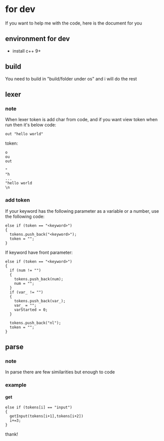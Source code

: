 # for dev
If you want to help me with the code, here is the document for you
## environment for dev
- install c++ 9+

## build

You need to build in "build/folder under os" and i will do the rest

## lexer
### note
When lexer token is add char from code, and if you want view token when run then it's below
code:
```
out "hello world"
```
token:
```
o
ou
out
 
"
"h
...
"hello world
\n
```
### add token
If your keyword has the following parameter as a variable or a number, use the following code:
```
else if (token == "<keyword>") 
{
  tokens.push_back("<keyword>");
  token = "";
}
```
If keyword have front parameter:
```
else if (token == "<keyword>")
{
  if (num != "")
  {
    tokens.push_back(num);
    num = "";
  }
  if (var_ != "")
  {
    tokens.push_back(var_);
    var_ = "";
    varStarted = 0;
  }

  tokens.push_back("nl");
  token = "";
}
```

## parse
### note 
In parse there are few similarities but enough to code
### example
#### get
```
else if (tokens[i] == "input")
{
  getInput(tokens[i+1],tokens[i+2])
  i+=3;
}
```

thank!
